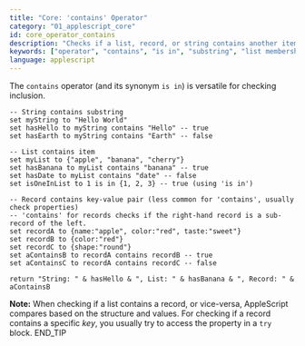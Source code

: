 ```yaml
---
title: "Core: 'contains' Operator"
category: "01_applescript_core"
id: core_operator_contains
description: "Checks if a list, record, or string contains another item or substring. Returns boolean."
keywords: ["operator", "contains", "is in", "substring", "list membership", "record key"]
language: applescript
---
```


The `contains` operator (and its synonym `is in`) is versatile for checking inclusion.

```applescript
-- String contains substring
set myString to "Hello World"
set hasHello to myString contains "Hello" -- true
set hasEarth to myString contains "Earth" -- false

-- List contains item
set myList to {"apple", "banana", "cherry"}
set hasBanana to myList contains "banana" -- true
set hasDate to myList contains "date" -- false
set isOneInList to 1 is in {1, 2, 3} -- true (using 'is in')

-- Record contains key-value pair (less common for 'contains', usually check properties)
-- 'contains' for records checks if the right-hand record is a sub-record of the left.
set recordA to {name:"apple", color:"red", taste:"sweet"}
set recordB to {color:"red"}
set recordC to {shape:"round"}
set aContainsB to recordA contains recordB -- true
set aContainsC to recordA contains recordC -- false

return "String: " & hasHello & ", List: " & hasBanana & ", Record: " & aContainsB
```
**Note:** When checking if a list contains a record, or vice-versa, AppleScript compares based on the structure and values. For checking if a record contains a specific *key*, you usually try to access the property in a `try` block.
END_TIP 